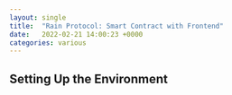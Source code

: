 ```yaml
---
layout: single
title:  "Rain Protocol: Smart Contract with Frontend"
date:   2022-02-21 14:00:23 +0000
categories: various
---
```


## Setting Up the Environment



[discord]: https://discord.gg/dzYS3JSwDP

